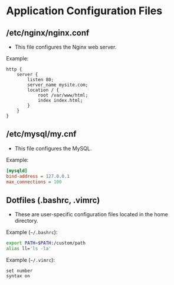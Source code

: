 # Application Configuration Files

## /etc/nginx/nginx.conf

- This file configures the Nginx web server.

Example:

```nginx
http {
    server {
        listen 80;
        server_name mysite.com;
        location / {
            root /var/www/html;
            index index.html;
        }
    }
}
```

## /etc/mysql/my.cnf

- This file configures the MySQL.

Example:

```ini
[mysqld]
bind-address = 127.0.0.1
max_connections = 100
```

## Dotfiles (.bashrc, .vimrc)

- These are user-specific configuration files located in the home directory.

Example (`~/.bashrc`):

```bash
export PATH=$PATH:/custom/path
alias ll='ls -la'
```

Example (`~/.vimrc`):

```vim
set number
syntax on
```
